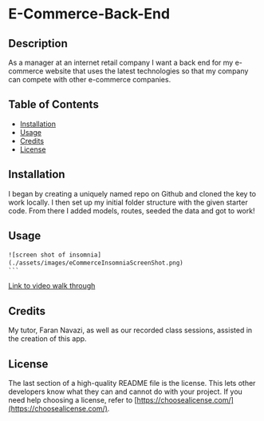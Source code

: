 # E-Commerce-Back-End

## Description

As a manager at an internet retail company I want a back end for my e-commerce website that uses the latest technologies
so that my company can compete with other e-commerce companies.

## Table of Contents

- [Installation](#installation)
- [Usage](#usage)
- [Credits](#credits)
- [License](#license)

## Installation

I began by creating a uniquely named repo on Github and cloned the key to work locally. I then set up my initial folder structure with the given starter code. From there I added models, routes, seeded the data and got to work!

## Usage

    ![screen shot of insomnia](./assets/images/eCommerceInsomniaScreenShot.png)
    ```
[Link to video walk through](https://https://watch.screencastify.com/v/YWDMe619MgMULzwDTalF)    

## Credits

My tutor, Faran Navazi, as well as our recorded class sessions, assisted in the creation of this app.

## License

The last section of a high-quality README file is the license. This lets other developers know what they can and cannot do with your project. If you need help choosing a license, refer to [https://choosealicense.com/](https://choosealicense.com/).
